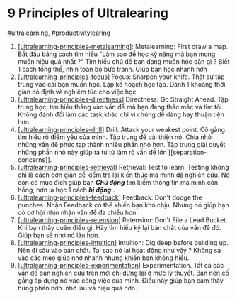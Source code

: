# 9 Principles of Ultralearing
#ultralearning, #productivitylearing 
1. [[ultralearning-principles-metalearning]]: Metalearning: First draw a map. Bắt đầu bằng cách tìm hiểu "Làm sao để học kỹ năng mà bạn mong muốn hiệu quả nhất ?" Tìm hiểu chủ đề bạn đang muốn học cần gì ? Biết 1 cách tổng thể, nhìn toàn bộ bức tranh. Giúp bạn học nhanh hơn
2. [[ultralearning-principles-focus]] Focus: Sharpen your knife. Thật sự tập trung vào cái bạn muốn học. Lập kế hoạch học tập. Dành 1 khoảng thời gian có định và nghiêm túc cho việc học.
3. [[ultralearning-principles-directness]] Directness: Go Straight Ahead. Tập trung học, tìm hiểu thẳng vào vấn đề mà bạn đang thắc mắc và tìm tòi. Không đánh đổi làm các task khác chỉ vì chúng dễ dàng hay thuận tiện hơn.
4. [[ultralearning-principles-drill]] Drill: Attack your weakest point. Cố gắng tìm hiểu rõ điểm yếu của mình. Tập trung để cải thiện nó. Chia nhỏ những vấn đề phức tạp thành nhiều phần nhỏ hơn. Tập trung giải quyết những phần nhỏ này giúp ta từ từ làm rõ vấn đề lớn [[separation-concerns]].
5. [[ultralearning-principles-retrieval]] Retrieval: Test to learn. Testing không chỉ là cách đơn giản để kiểm tra lại kiến thức mà mình đã nghiên cứu. Nó còn có mục đích giúp bạn ***Chủ động*** tìm kiếm thông tin mà mình còn hổng, hơn là học 1 cách ***bị động*** . 
6. [[ultralearning-principles-feedback]] Feedback: Don't dodge the punches. Nhận Feedback có thể khiến bạn khó chịu. Nhưng nó giúp bạn có cơ hội nhìn nhận vấn đề đa chiều hơn. 
7.  [[ultralearning-principles-retension]] Retension: Don't File a Lead Bucket. Khi bạn thấy quên điều gì. Hãy tìm hiểu kỹ lại bản chất của vấn đề đó. Giúp bạn sẽ nhớ nó lâu hơn.
8.  [[ultralearning-principles-intuition]] Intuition: Dig deep before building up. Nên đi sâu vào bản chất. Tại sao nó lại hoạt động như vậy ? Không sa vào các mẹo giúp nhớ nhanh nhưng khiến bạn không hiểu. 
9.  [[ultralearning-principles-experimentation]] Experimentation. Tất cả các vấn đề bạn nghiên cứu trên mới chỉ dừng lại ở mức lý thuyết. Bạn nên cố gắng áp dụng nó vào công việc của mình. Điều này giúp bạn cảm thấy hưng phấn hơn. nhớ lâu và hiệu quả hơn.


[//begin]: # "Autogenerated link references for markdown compatibility"
[ultralearning-principles-metalearning]: ultralearning-principles-metalearning "Metalearning: First draw a map"
[ultralearning-principles-focus]: ultralearning-principles-focus "Focus: Sharpen your knife"
[ultralearning-principles-directness]: ultralearning-principles-directness "Directness: Go Straight Ahead."
[ultralearning-principles-drill]: ultralearning-principles-drill "Drill: Attack your weakest point"
[ultralearning-principles-retrieval]: ultralearning-principles-retrieval "Retrieval: Test to learn"
[ultralearning-principles-feedback]: ultralearning-principles-feedback "Feedback: Don't dodge the punches"
[ultralearning-principles-retension]: ultralearning-principles-retension "Retension: Don't File a Lead Bucket"
[ultralearning-principles-intuition]: ultralearning-principles-intuition "Intuition: Dig deep before building up"
[ultralearning-principles-experimentation]:  ultralearning-principles-experimentation"Experimentation"
[//end]: # "Autogenerated link references"